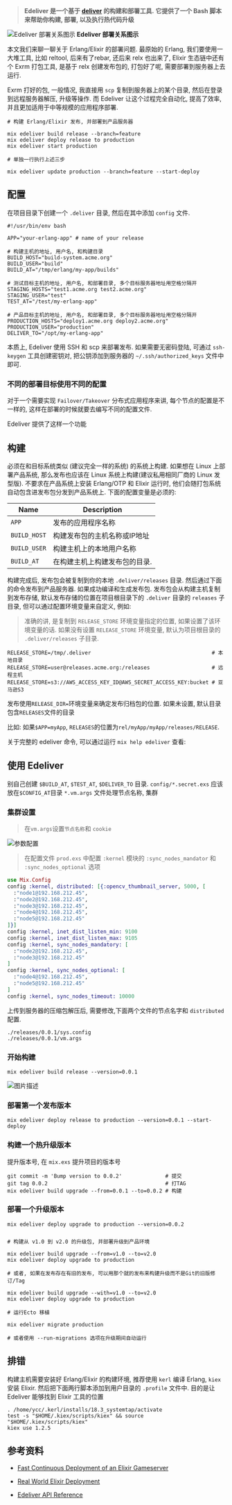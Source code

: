 > **Edeliver 是一个基于 [deliver](https://github.com/gerhard/deliver) 的构建和部署工具.**
> **它提供了一个 Bash 脚本来帮助你构建, 部署, 以及执行热代码升级**

![Edeliver 部署关系图示][1]
**Edeliver 部署关系图示**
  
本文我们来聊一聊关于 Erlang/Elixir 的部署问题. 最原始的 Erlang, 我们要使用一大堆工具, 比如 reltool, 后来有了rebar, 还后来 relx 也出来了, Elixir 生态链中还有个 Exrm 打包工具, 是基于 relx 创建发布包的,  打包好了呢, 需要部署到服务器上去运行.

Exrm 打好的包, 一般情况, 我直接用 `scp` 复制到服务器上的某个目录, 然后在登录到远程服务器解压, 升级等操作. 而 Edeliver 让这个过程完全自动化, 提高了效率, 并且更加适用于中等规模的应用程序部署.


```
# 构建 Erlang/Elixir 发布, 并部署到产品服务器

mix edeliver build release --branch=feature
mix edeliver deploy release to production
mix edeliver start production
```


```
# 单独一行执行上述三步

mix edeliver update production --branch=feature --start-deploy
```

## 配置

在项目目录下创建一个 `.deliver` 目录, 然后在其中添加 `config` 文件.

```
#!/usr/bin/env bash

APP="your-erlang-app" # name of your release

# 构建主机的地址, 用户名, 和构建目录
BUILD_HOST="build-system.acme.org"
BUILD_USER="build"
BUILD_AT="/tmp/erlang/my-app/builds"

# 测试目标主机的地址, 用户名, 和部署目录, 多个目标服务器地址用空格分隔开
STAGING_HOSTS="test1.acme.org test2.acme.org"
STAGING_USER="test"
TEST_AT="/test/my-erlang-app"

# 产品目标主机的地址, 用户名, 和部署目录, 多个目标服务器地址用空格分隔开
PRODUCTION_HOSTS="deploy1.acme.org deploy2.acme.org"
PRODUCTION_USER="production"
DELIVER_TO="/opt/my-erlang-app"
```

本质上, Edeliver 使用 SSH 和 scp 来部署发布. 如果需要无密码登陆, 可通过 `ssh-keygen` 工具创建密钥对, 把公钥添加到服务器的 `~/.ssh/authorized_keys` 文件中即可.



### 不同的部署目标使用不同的配置

对于一个需要实现 `Failover/Takeover` 分布式应用程序来讲, 每个节点的配置是不一样的, 这样在部署的时候就要去编写不同的配置文件.

Edeliver 提供了这样一个功能



## 构建

必须在和目标系统类似 (建议完全一样的系统) 的系统上构建. 如果想在 Linux 上部署产品系统, 那么发布也应该在 Linux 系统上构建(建议私用相同厂商的 Linux 发型版). 不要求在产品系统上安装 Erlang/OTP 和 Elixir 运行时, 他们会随打包系统自动包含进发布包分发到产品系统上. 下面的配置变量是必须的:

Name        | Description 
----------- | ----------- 
`APP`       | 发布的应用程序名称
`BUILD_HOST`| 构建发布包的主机名称或IP地址
`BUILD_USER`| 构建主机上的本地用户名称
`BUILD_AT`  | 在构建主机上构建发布包的目录.

构建完成后, 发布包会被复制到你的本地 `.deliver/releases` 目录. 然后通过下面的命令发布到产品服务器. 如果成功编译和生成发布包. 发布包会从构建主机复制到发布存储, 默认发布存储的位置在项目根目录下的 `.deliver` 目录的 `releases` 子目录, 但可以通过配置环境变量来自定义, 例如:

> 准确的讲, 是复制到 `RELEASE_STORE` 环境变量指定的位置, 如果设置了该环境变量的话. 如果没有设置 `RELEASE_STORE` 环境变量, 默认为项目根目录的 `.deliver/releases` 子目录.

```
RELEASE_STORE=/tmp/.deliver                                       # 本地目录
RELEASE_STORE=user@releases.acme.org:/releases                    # 远程主机
RELEASE_STORE=s3://AWS_ACCESS_KEY_ID@AWS_SECRET_ACCESS_KEY:bucket # 亚马逊S3
```

发布使用`RELEASE_DIR=`环境变量来确定发布归档包的位置. 如果未设置, 默认目录包含`RELEASES`文件的目录

比如: 如果`$APP=myApp`, `RELEASES`的位置为`rel/myApp/myApp/releases/RELEASE`.

关于完整的 edeliver 命令, 可以通过运行 `mix help edeliver` 查看:

## 使用 Edeliver 

别自己创建 `$BUILD_AT`, `$TEST_AT`, `$DELIVER_TO` 目录.
`config/*.secret.exs` 应该放在`$CONFIG_AT`目录
`*.vm.args` 文件处理节点名称, 集群

### 集群设置

> 在`vm.args`设置`节点名称`和 `cookie`

![参数配置][2]

> 在配置文件 `prod.exs` 中配置 `:kernel` 模块的 `:sync_nodes_mandator` 和 `:sync_nodes_optional` 选项

```elixir
use Mix.Config
config :kernel, distributed: [{:opencv_thumbnail_server, 5000, [
  :"node1@192.168.212.45",
  :"node2@192.168.212.45",
  :"node3@192.168.212.45",
  :"node4@192.168.212.45",
  :"node5@192.168.212.45"
]}]
config :kernel, inet_dist_listen_min: 9100
config :kernel, inet_dist_listen_max: 9105
config :kernel, sync_nodes_mandatory: [
  :"node2@192.168.212.45",
  :"node3@192.168.212.45"
]
config :kernel, sync_nodes_optional: [
  :"node4@192.168.212.45",
  :"node5@192.168.212.45"
]
config :kernel, sync_nodes_timeout: 10000
```

上传到服务器的压缩包解压后, 需要修改,下面两个文件的节点名字和 `distributed` 配置.

```
./releases/0.0.1/sys.config
./releases/0.0.1/vm.args
```

### 开始构建

```
mix edeliver build release --version=0.0.1
```

![图片描述][3]

### 部署第一个发布版本

```
mix edeliver deploy release to production --version=0.0.1 --start-deploy
```

### 构建一个热升级版本

提升版本号, 在 `mix.exs` 提升项目的版本号

```
git commit -m 'Bump version to 0.0.2'              # 提交
git tag 0.0.2                                      # 打TAG
mix edeliver build upgrade --from=0.0.1 --to=0.0.2 # 构建
```

### 部署一个升级版本

```
mix edeliver deploy upgrade to production --version=0.0.2
```

### 

```
# 构建从 v1.0 到 v2.0 的升级包, 并部署升级到产品环境

mix edeliver build upgrade --from=v1.0 --to=v2.0
mix edeliver deploy upgrade to production

# 或者, 如果在发布存在有旧的发布, 可以用那个就的发布来构建升级而不是Git的旧版修订/Tag

mix edeliver build upgrade --with=v1.0 --to=v2.0
mix edeliver deploy upgrade to production

# 运行Ecto 移植

mix edeliver migrate production

# 或者使用 --run-migrations 选项在升级期间自动运行
```

## 排错

构建主机需要安装好 Erlang/Elixir 的构建环境, 推荐使用 `kerl` 编译 Erlang, `kiex` 安装 Elixir. 然后把下面两行脚本添加到用户目录的 `.profile` 文件中. 目的是让 Edeliver 能够找到 Elixir 工具的位置

```
. /home/ycc/.kerl/installs/18.3_systemtap/activate
test -s "$HOME/.kiex/scripts/kiex" && source "$HOME/.kiex/scripts/kiex"
kiex use 1.2.5
```

## 参考资料

- [Fast Continuous Deployment of an Elixir Gameserver](https://www.youtube.com/watch?v=RoT8RnQHvgo)
- [Real World Elixir Deployment](http://www.slideshare.net/petegamache/real-world-elixir-deployment)
- [Edeliver API Reference](https://hexdocs.pm/edeliver/api-reference.html)

  [1]: https://segmentfault.com/img/bVwAPt
  [2]: https://segmentfault.com/img/bVwAvk
  [3]: https://segmentfault.com/img/bVwAwp
  
